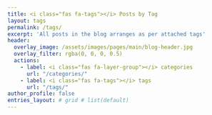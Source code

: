 ```yaml
---
title: <i class="fas fa-tags"></i> Posts by Tag
layout: tags
permalink: /tags/
excerpt: 'All posts in the blog arranges as per attached tags'
header:
  overlay_image: /assets/images/pages/main/blog-header.jpg  
  overlay_filter: rgba(0, 0, 0, 0.5)
  actions:
    - label: <i class="fas fa-layer-group"></i> categories
      url: "/categories/"
    - label: <i class="fas fa-tags"></i> tags
      url: "/tags/"
author_profile: false
entries_layout: # grid # list(default)
---
```

